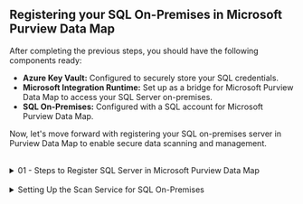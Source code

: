 ## Registering your SQL On-Premises in Microsoft Purview Data Map

After completing the previous steps, you should have the following components ready:
- **Azure Key Vault:** Configured to securely store your SQL credentials.
- **Microsoft Integration Runtime:** Set up as a bridge for Microsoft Purview Data Map to access your SQL Server on-premises.
- **SQL On-Premises:** Configured with a SQL account for Microsoft Purview Data Map.

Now, let's move forward with registering your SQL on-premises server in Purview Data Map to enable secure data scanning and management.

<br>
<details>
<summary>01 - Steps to Register SQL Server in Microsoft Purview Data Map</summary>
<br>
  
Steps to Register SQL Server in Microsoft Purview Data Map:
1. Navigate to the **Data Map** in the  [Microsoft Purview Portal](https://purview.microsoft.com).
2. Select **Data sources** on the left side.
3. Under **Register data source**, search for and select **SQL Server**.
4. Obtain the **Fully-Qualified Domain Name (FQDN)** of your SQL on-premises server from the **About** menu under **Settings**.
5. In the next step, provide the following information:
  - **Data source name:** Enter a descriptive name, such as the server name.
  - **Server endpoint:** Input the FQDN from your SQL Server.
  - **Domain:** Select an existing domain or one created in [Step 2](02%20-%20PurviewPortalConfiguration.md) of this guide.
  - **Collection:** Choose the collection previously created in [Step 2](02%20-%20PurviewPortalConfiguration.md) of this guide.
6. Press **Register**
<br>

<p align="center">
<img src="https://github.com/user-attachments/assets/d2095ec5-8238-4fed-9599-a382c8c7ab57" width="650"></p>
<p align="center">Microsoft Purview Data Map, Register.</p>
<br>

<p align="center">
<img src="https://github.com/user-attachments/assets/89f4d9c7-f161-4c35-a24f-761b1a86874b" width="650"></p>
<p align="center">Microsoft Purview Data Map, Register data source.</p>
<br>

<p align="center">
<img src="https://github.com/user-attachments/assets/2ebb8c52-832e-4fd4-bdc0-cd76c1b6691f" width="650"></p>
<p align="center">Microsoft Purview Data Map, Select SQL Server.</p>
<br>

<p align="center">
<img src="https://github.com/user-attachments/assets/02c016fa-3f1e-4c65-a8e2-171d9dd2b3c9" width="650"></p>
<p align="center">SQL Server get Full-Qualified Domain Name.</p>
<br>

<p align="center">
<img src="https://github.com/user-attachments/assets/dc4f59de-cd01-4183-afcb-46249fccfa04" width="650"></p>
<p align="center">Microsoft Purview Data Map, register SQL server.</p>
<br>

</details>
<br>

<details>
<summary>Setting Up the Scan Service for SQL On-Premises</summary>
<br>

Setting Up the Scan Service for SQL On-Premises:
1. Press the scan icon (a small circular blue icon).
2. Complete the following information:
  - **Name:** Use the default name or enter a custom one.
  - **Connect with integration runtime:** Select the runtime configured in [Step 3](03b%20-%20IntegrationRuntime.md).
  - **Server endpoint:** This will default to the SQL Server FQDN.
  - **Database name:** Leave blank to scan all databases or specify a database to scan.
  - **Enable** logging for scan monitoring.
  - **Domain:** This will be selected by default.
  - **Collection:** Select the collection created in [Step 2](02%20-%20PurviewPortalConfiguration.md).
3. Press **test connection** to validate your configuration and then **Continue**.
4. **Scope your scan:** Optionally, select specific tables or reduce the scope of the scan.
5. **Select a scan rule set:** Choose the default SqlServer rule set.
6. **Set a scan trigger:** Schedule your scan. For example, set it to run on the 1st day of each month.
7. Press **Save and Run**. If you do not want to run the scan immediately, click the arrow next to the button and select **Save** only.

After completing these steps, you can monitor the scan progress and view the results once the process is complete.

![image](https://github.com/user-attachments/assets/9763a1cd-e1ad-44e5-946f-4a93845f7e90)

![image](https://github.com/user-attachments/assets/28f82076-fe00-46d5-93df-9e9fd0218de4)

![image](https://github.com/user-attachments/assets/ec576202-975f-4dc2-9076-f06b67816b42)

![image](https://github.com/user-attachments/assets/169000c1-0970-4176-afc6-e81c9c37afec)

![image](https://github.com/user-attachments/assets/1e5cd23f-88ed-42a6-bb26-f2f5baad7c9e)

![image](https://github.com/user-attachments/assets/13cc739c-5858-4c0f-a60a-76f9bc688ef0)

![image](https://github.com/user-attachments/assets/28c8f447-94cf-4504-a6e1-bd561a1ac34c)

![image](https://github.com/user-attachments/assets/cfc658dd-f6c2-403a-889c-11a5fdedb5e7)

![image](https://github.com/user-attachments/assets/845674de-d21d-4983-b142-e5fef4394c9c)

</details>
<br>
<br>
